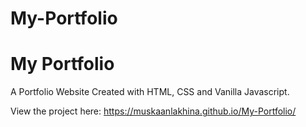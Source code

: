 # My-Portfolio

# My Portfolio
 A Portfolio Website Created with HTML, CSS and Vanilla Javascript.
 
View the project here:
https://muskaanlakhina.github.io/My-Portfolio/
